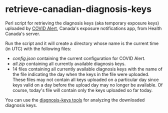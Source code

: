 # retrieve-canadian-diagnosis-keys
Perl script for retrieving the diagnosis keys (aka temporary exposure keys) uploaded by [COVID Alert](https://github.com/cds-snc/covid-alert-app), Canada's exposure notifications app, from Health Canada's server.

Run the script and it will create a directory whose name is the current time (in UTC) with the following files:
* *config.json* containing the current configuration for COVID Alert.
* *all.zip* containing all currently available diagnosis keys.
* 14 files containing all currently available diagnosis keys with the name of the file indicating the day when the keys in the file were uploaded. These files may not contain all keys uploaded on a particular day since keys valid on a day before the upload day may no longer be available. Of course, today's file will contain only the keys uploaded so far today.

You can use the [diagnosis-keys tools](https://github.com/mh-/diagnosis-keys) for analyzing the downloaded diagnosis keys. 


